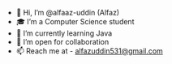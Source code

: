 - 👋 Hi, I’m @alfaaz-uddin (Alfaz)
- 🎓 I’m a Computer Science student
- 🌱 I’m currently learning Java 
- 💞️ I’m open for collaboration
- 📫 Reach me at - alfazuddin531@gmail.com



<!---- 😄 Pronouns: ...- ⚡ Fun fact: ...
alfaaz-uddin/alfaaz-uddin is a ✨ special ✨ repository because its `README.md` (this file) appears on your GitHub profile.
You can click the Preview link to take a look at your changes.
--->
